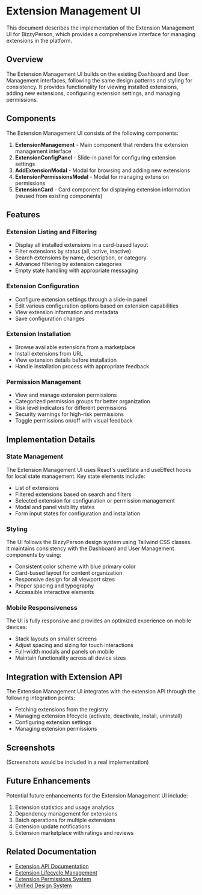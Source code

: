 # Extension Management UI

This document describes the implementation of the Extension Management UI for BizzyPerson, which provides a comprehensive interface for managing extensions in the platform.

## Overview

The Extension Management UI builds on the existing Dashboard and User Management interfaces, following the same design patterns and styling for consistency. It provides functionality for viewing installed extensions, adding new extensions, configuring extension settings, and managing permissions.

## Components

The Extension Management UI consists of the following components:

1. **ExtensionManagement** - Main component that renders the extension management interface
2. **ExtensionConfigPanel** - Slide-in panel for configuring extension settings
3. **AddExtensionModal** - Modal for browsing and adding new extensions
4. **ExtensionPermissionsModal** - Modal for managing extension permissions
5. **ExtensionCard** - Card component for displaying extension information (reused from existing components)

## Features

### Extension Listing and Filtering

- Display all installed extensions in a card-based layout
- Filter extensions by status (all, active, inactive)
- Search extensions by name, description, or category
- Advanced filtering by extension categories
- Empty state handling with appropriate messaging

### Extension Configuration

- Configure extension settings through a slide-in panel
- Edit various configuration options based on extension capabilities
- View extension information and metadata
- Save configuration changes

### Extension Installation

- Browse available extensions from a marketplace
- Install extensions from URL
- View extension details before installation
- Handle installation process with appropriate feedback

### Permission Management

- View and manage extension permissions
- Categorized permission groups for better organization
- Risk level indicators for different permissions
- Security warnings for high-risk permissions
- Toggle permissions on/off with visual feedback

## Implementation Details

### State Management

The Extension Management UI uses React's useState and useEffect hooks for local state management. Key state elements include:

- List of extensions
- Filtered extensions based on search and filters
- Selected extension for configuration or permission management
- Modal and panel visibility states
- Form input states for configuration and installation

### Styling

The UI follows the BizzyPerson design system using Tailwind CSS classes. It maintains consistency with the Dashboard and User Management components by using:

- Consistent color scheme with blue primary color
- Card-based layout for content organization
- Responsive design for all viewport sizes
- Proper spacing and typography
- Accessible interactive elements

### Mobile Responsiveness

The UI is fully responsive and provides an optimized experience on mobile devices:

- Stack layouts on smaller screens
- Adjust spacing and sizing for touch interactions
- Full-width modals and panels on mobile
- Maintain functionality across all device sizes

## Integration with Extension API

The Extension Management UI integrates with the extension API through the following integration points:

- Fetching extensions from the registry
- Managing extension lifecycle (activate, deactivate, install, uninstall)
- Configuring extension settings
- Managing extension permissions

## Screenshots

(Screenshots would be included in a real implementation)

## Future Enhancements

Potential future enhancements for the Extension Management UI include:

1. Extension statistics and usage analytics
2. Dependency management for extensions
3. Batch operations for multiple extensions
4. Extension update notifications
5. Extension marketplace with ratings and reviews

## Related Documentation

- [Extension API Documentation](bp-Extension-API.md)
- [Extension Lifecycle Management](bp-ext--extension-lifecycle-management.md)
- [Extension Permissions System](bp-ext--extension-permissions.md)
- [Unified Design System](bp-ui--design-system.md) 
